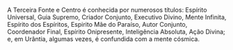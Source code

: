 ﻿A Terceira Fonte e Centro é conhecida por numerosos títulos: Espírito Universal, Guia Supremo, Criador Conjunto, Executivo Divino, Mente Infinita, Espírito dos Espíritos, Espirito Mãe do Paraíso, Autor Conjunto, Coordenador Final, Espírito Onipresente, Inteligência Absoluta, Ação Divina; e, em Urântia, algumas vezes, é confundida com a mente cósmica.